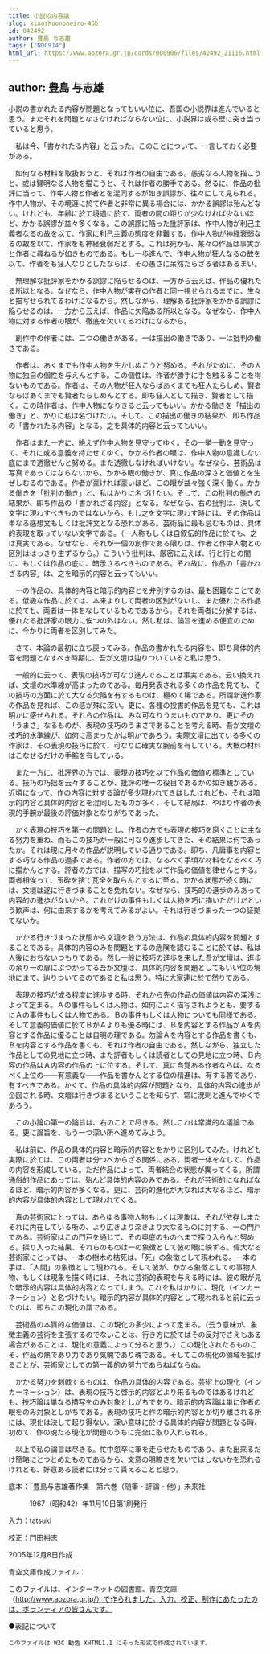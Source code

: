 ```yaml
---
title: 小説の内容論
slug: xiaoshuononeiro-46b
id: 042492
author: 豊島 与志雄
tags: ["NDC914"]
html_url: https://www.aozora.gr.jp/cards/000906/files/42492_21116.html
---
```


## author: 豊島 与志雄

小説の書かれたる内容が問題となってもいい位に、吾国の小説界は進んでいると思う。またそれを問題となさなければならない位に、小説界は或る壁に突き当っていると思う。



　私は今、「書かれたる内容」と云った。このことについて、一言しておく必要がある。

　如何なる材料を取扱おうと、それは作者の自由である。愚劣なる人物を描こうと、或は賢明なる人物を描こうと、それは作者の勝手である。然るに、作品の批評に当って、作中人物と作者とを混同するが如き誤謬が、往々にして見られる。作中人物が、その境涯に於て作者と非常に異る場合には、かかる誤謬は殆んどない。けれども、年齢に於て境遇に於て、両者の間の距りが少なければ少ないほど、かかる誤謬が益々多くなる。この誤謬に陥った批評家は、作中人物が利己主義者なるの故を以て、作家に利己主義の態度を非難する。作中人物が神経衰弱なるの故を以て、作家をも神経衰弱だとする。これは宛かも、某々の作品は事実かと作者に尋ねるが如きものである。もし一歩進んで、作中人物が狂人なるの故を以て、作者をも狂人なりとしたならば、その愚さに呆然たらざる者はあるまい。

　無理解な批評家をかかる誤謬に陥らせるのは、一方から云えば、作品の優れたる所以となる。なぜなら、作中人物が実在の作者と同一視せられるまでに、生々と描写せられてるわけになるから。然しながら、理解ある批評家をかかる誤謬に陥らせるのは、一方から云えば、作品に欠陥ある所以となる。なぜなら、作中人物に対する作者の眼が、徹底を欠いてるわけになるから。

　創作中の作者には、二つの働きがある。一は描出の働きであり、一は批判の働きである。

　作者は、あくまでも作中人物を生かしぬこうと努める。それがために、その人物に独自の個性を与えんとする。この個性は、作者が勝手に手を触るることを得ないものである。作者は、その人物が狂人ならばあくまでも狂人たらしめ、賢者ならばあくまでも賢者たらしめんとする。即ち狂人として描き、賢者として描く。この時作者は、作中人物になりきると云ってもいい。かかる働きを「描出の働き」と、かりに私は名づけたい。そして、この描出の働きの結果が、即ち作品の「書かれたる内容」となる。之を具体的内容と云ってもいい。

　作者はまた一方に、絶えず作中人物を見守ってゆく。その一挙一動を見守って、それに或る意義を持たせてゆく。かかる作者の眼は、作中人物の意識しない底にまで透徹せんと努める。また透徹しなければいけない。なぜなら、芸術品は写真であってはならないから。かかる眼の働きが、真に作品の深さと価値とを生ぜしむるのである。作者が豪ければ豪いほど、この眼が益々強く深く働く。かかる働きを「批判の働き」と、私はかりに名づけたい。そして、この批判の働きの結果が、即ち作品の「書かれざる内容」となる。なぜなら、右の批判は、決して文字に現わすべきものではないから。もし之を文字に現わす時には、その作品は単なる感想文もしくは批評文となる恐れがある。芸術品に最も忌むものは、具体的表現を取っていない文字である。（一人称もしくは自叙伝的作品に於ても、之は真実である。なぜなら、それが一個の創作である限りは、作者と作中人物との区別ははっきり生ずるから。）こういう批判は、厳密に云えば、行と行との間に、もしくは作品の底に、暗示さるべきものである。それ故に、作品の「書かれざる内容」は、之を暗示的内容と云ってもいい。

　一の作品の、具体的内容と暗示的内容とを弁別するのは、最も困難なことである。低級な作品に於ては、本来よりして両者の区別がないし、また優れたる作品に於ても、両者は一体をなしているものであるから。それを両者に分解するは、優れたる批評家の眼力に俟つの外はない。然し私は、論旨を進める便宜のために、今かりに両者を区別してみた。



　さて、本論の最初に立ち戻ってみる。作品の書かれたる内容を、即ち具体的内容を問題となすべき時期に、吾が文壇は辿りついていると私は思う。

　一般的に云って、表現の技巧が可なり進んでることは事実である。云い換えれば、文壇の水準線が高まったのである。毎月発表される多くの作品を見ても、その技巧の方面に於て大なる欠陥を有するものは、極めて稀である。所謂新進作家の作品を見れば、この感が殊に深い。更に、各種の投書的作品を見ても、これは明かに感ぜられる。それらの作品は、みな可なりうまいものであり、更にその「うまさ」なるものが、表現の技巧のうまさであることを考える時、吾が文壇の技巧的水準線が、如何に高まったかは明かであろう。実際文壇に出ている多くの作家は、その表現の技巧に於て、可なりに確実な腕前を有している。大概の材料はこなせるだけの手腕を有している。

　また一方に、批評界の方では、表現の技巧を以て作品の価値の標準としている。技巧の巧拙を云々することが、批評の唯一の役目であるかの如き観がある。近頃になって、作の内容に対する論が多少現われてきはしたけれども、それは暗示的内容と具体的内容とを混同したものが多く、そして結局は、やはり作者の表現的手腕が最後の評価対象となりがちであった。

　かく表現の技巧を第一の問題とし、作者の方でも表現の技巧を磨くことに主なる努力を重ね、而もこの技巧が一般に可なり進歩してきた、その結果は何であったか。それは現に月々の作品が説明している通りである。即ち、凡庸事を内容とする巧なる作品の過多である。作者の方では、なるべく手頃な材料をなるべく巧に描かんとする。評者の方では、描写の巧拙を以て作品の価値を律せんとする。両者相俟って、玉砕を捨て瓦全を取らんとするに至る。かかる状態が続く時には、文壇は遂に行きづまることを免れない。なぜなら、技巧的の進歩のみあって内容的の進歩がないから。これだけの事件もしくは人物を巧に描いただけだという歎声は、何に由来するかを考えてみるがよい。それは行きづまった一つの証拠でないか。

　かかる行きづまった状態から文壇を救う方法は、作品の具体的内容を問題とすることである。具体的内容のみを問題とするの危険を認むることに於ては、私は人後におちないつもりである。然し一般に技巧の進歩を来した吾が文壇は、進歩の余り一の扉にぶつかってる吾が文壇は、具体的内容を問題としてもいい位の境地にまで、辿りついてるのであると私は思う。特に大家連に於て然りである。

　表現の技巧が或る程度に進歩する時、それから先の作品の価値は内容の深浅によって定まる。Ａの事件もしくは人物は、如何によく描写されようとも、要するにＡの事件もしくは人物である。Ｂの事件もしくは人物についても同様である。そして意義的価値に於てＢがＡよりも優る時には、Ｂを内容とする作品がＡを内容とする作品に優ることは自明の理である。勿論Ａを内容とする作品を書くも、Ｂを内容とする作品を書くも、それは作者の自由である。然しながら、独立した作品としての見地に立つ時、また評者もしくは読者としての見地に立つ時、Ｂ内容の作品はＡ内容の作品の上に位する。そして、真に自覚ある作者ならば、なるべく上位の――有意義な――作品を書かんとする位の精進は、有する筈であり、有すべきである。かくて、作品の具体的内容が問題となり、具体的内容の進歩が企図される時、文壇は行きづまるということを知らず、常に溌剌と進んでゆくであろう。



　この小論の第一の論旨は、右のことで尽きる。然しこれは常識的な議論である。更に論旨を、もう一つ深い所へ進めてみよう。

　私は前に、作品の具体的内容と暗示的内容とをかりに区別してみた。けれども実際に於ては、この両者は分つべからざる関係にある。両者一体をなして、作品の内容を形成している。ただ作品によって、両者結合の状態が異ってくる。所謂通俗的作品にあっては、殆んど具体的内容のみである。それが芸術的になればなるほど、暗示的内容が多くなる。更に、芸術的進化が大なれば大なるほど、暗示的内容が具体的内容として現われてくる。

　真の芸術家にとっては、あらゆる事物人物もしくは現象は、それが依存しまたそれに内在している所の、より広きより深きより大なるものに対する、一の門戸である。芸術家はこの門戸を通じて、その奥底のものへまで探り入らんと努める。探り入った結果、それらのものは一の象徴として彼の眼に映ずる。偉大なる芸術家にとっては、一本の樹木の枯死は、「死」の象徴として現われる。一本の手は、「人間」の象徴として現われる。そして彼が、かかる象徴としての事物人物、もしくは現象を描く時には、それに芸術的表現を与える時には、彼の眼が見た暗示的内容は具体的内容となってしまう。これを私はかりに、現化（インカーネーション）と名づけたい。暗示的内容が具体的内容として現われると前に云ったのは、即ちこの現化の謂である。

　芸術品の本質的な価値は、この現化の多少によって定まる。（云う意味が、象徴主義の芸術を主張するのでないことは、行き方に於てはその反対でさえもある場合があることは、現化の意義によって分ると思う。）この現化されたるものこそ、作品の熱であり力であり気魄であり魂である。そしてこの現化の領域を拡げることが、芸術家としての第一義的の努力であらねばならぬ。

　かかる努力を刺戟するものは、作品の具体的内容である。芸術上の現化（インカーネーション）は、表現の技巧と啓示的内容とより来るものではあるけれども、技巧論は単なる描写をのみ対象としがちであり、暗示的内容論は単に作者の眼をのみ対象としがちである。表現の技巧と作の暗示的内容とが切り離される所には、現化は決して起り得ない。深い意味に於ける具体的内容が問題となる時、初めて、作の魂たる現化が問題のうちに完全に取り入れられる。

　以上で私の論旨は尽きる。忙中忽卒に筆を走らせたものであり、また出来るだけ簡略にとつとめたものであるから、文意の明瞭さを欠いではしないかを恐れるけれども、好意ある読者には分って貰えることと思う。













底本：「豊島与志雄著作集　第六巻（随筆・評論・他）」未来社


　　　1967（昭和42）年11月10日第1刷発行

入力：tatsuki

校正：門田裕志

2005年12月8日作成

青空文庫作成ファイル：

このファイルは、インターネットの図書館、青空文庫（http://www.aozora.gr.jp/）で作られました。入力、校正、制作にあたったのは、ボランティアの皆さんです。











●表記について


	このファイルは W3C 勧告 XHTML1.1 にそった形式で作成されています。
